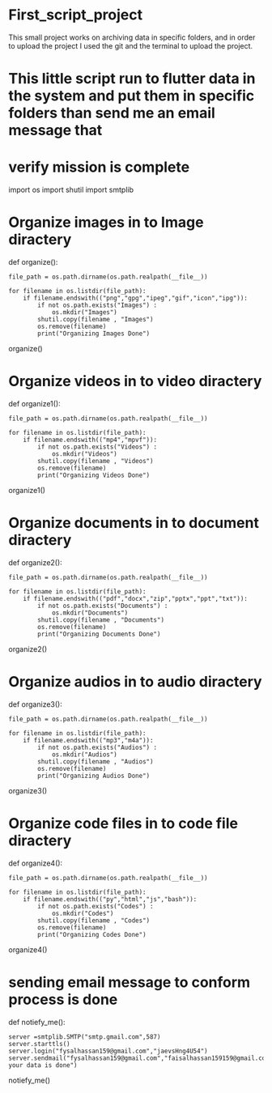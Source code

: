 # First_script_project
This small project works on archiving data in specific folders, and in order to upload the project I used the git and the terminal to upload the project.

# This little script run to flutter data in the system and put them in specific folders than send me an email message that 
# verify mission is complete

import os 
import shutil
import smtplib

# Organize images in to Image diractery

def organize():
    
    file_path = os.path.dirname(os.path.realpath(__file__))

    for filename in os.listdir(file_path):
        if filename.endswith(("png","gpg","ipeg","gif","icon","ipg")):
            if not os.path.exists("Images") :
                os.mkdir("Images")
            shutil.copy(filename , "Images")
            os.remove(filename)
            print("Organizing Images Done")
organize()


# Organize videos in to video diractery

def organize1():
    
    file_path = os.path.dirname(os.path.realpath(__file__))

    for filename in os.listdir(file_path):
        if filename.endswith(("mp4","mpvf")):
            if not os.path.exists("Videos") :
                os.mkdir("Videos")
            shutil.copy(filename , "Videos")
            os.remove(filename)
            print("Organizing Videos Done")
organize1()

# Organize documents in to document diractery


def organize2():
    
    file_path = os.path.dirname(os.path.realpath(__file__))

    for filename in os.listdir(file_path):
        if filename.endswith(("pdf","docx","zip","pptx","ppt","txt")):
            if not os.path.exists("Documents") :
                os.mkdir("Documents")
            shutil.copy(filename , "Documents")
            os.remove(filename)
            print("Organizing Documents Done")
organize2()

# Organize audios in to audio diractery


def organize3():
    
    file_path = os.path.dirname(os.path.realpath(__file__))

    for filename in os.listdir(file_path):
        if filename.endswith(("mp3","m4a")):
            if not os.path.exists("Audios") :
                os.mkdir("Audios")
            shutil.copy(filename , "Audios")
            os.remove(filename)
            print("Organizing Audios Done")
organize3()

# Organize code files in to code file diractery

def organize4():
    
    file_path = os.path.dirname(os.path.realpath(__file__))

    for filename in os.listdir(file_path):
        if filename.endswith(("py","html","js","bash")):
            if not os.path.exists("Codes") :
                os.mkdir("Codes")
            shutil.copy(filename , "Codes")
            os.remove(filename)
            print("Organizing Codes Done")
organize4()

# sending email message to conform process is done

def notiefy_me():

    server =smtplib.SMTP("smtp.gmail.com",587)
    server.starttls()
    server.login("fysalhassan159@gmail.com","jaevsHng4U54")
    server.sendmail("fysalhassan159@gmail.com","faisalhassan159159@gmail.com","organizing your data is done")

notiefy_me()

